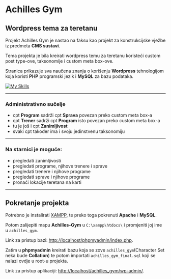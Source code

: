 # Achilles Gym

## Wordpress tema za teretanu

Projekt Achilles Gym je nastao na faksu kao projekt za konstrukcijske vježbe iz predmeta **CMS sustavi**.

Tema projekta je bila kreirati wordpress temu za teretanu koristeći custom post type-ove, taksonomije i custom meta box-ove.

Stranica prikazuje sva naučena znanja o korišenju **Wordpress** tehnologijom koja koristi **PHP** programski jezik i **MySQL** za bazu podataka.

[![My Skills](https://skills.thijs.gg/icons?i=wordpress,php,mysql)](https://skills.thijs.gg)

---

### Administrativno sučelje

- cpt **Program** sadrži cpt **Sprava** povezan preko custom meta box-a
- cpt **Trener** sadrži cpt **Program** isto povezan preko custom meta box-a
- tu je još i cpt **Zanimljivost**
- svaki cpt također ima i svoju jedinstvenu taksonomiju

---

### Na starnici je moguće:

- pregledati zanimljivosti
- pregledati programe, njihove trenere i sprave
- pregledati trenere i njihove programe
- pregledati sprave i njihove programe
- pronaći lokacije teretana na karti

---

## Pokretanje projekta

Potrebno je instalirati [XAMPP](https://www.apachefriends.org), te preko toga pokrenuti **Apache** i **MySQL**.

Potom zalijepiti mapu **Achilles-Gym** u `C:\xampp\htdocs\` i promjeniti joj ime u `achilles_gym`.

Link za pristup bazi: [http://localhost/phpmyadmin/index.php](http://localhost/phpmyadmin/index.php).

Zatim u **phpmyadmin** kreirati bazu koja se zove `achilles_gym`(Character Set neka bude **Collation**) te potom importati `achilles_gym_final.sql` koji se nalazi ovdje u root-u projekta.

Link za pristup aplikaciji: [http://localhost/achilles_gym/wp-admin/](http://localhost/achilles_gym/wp-admin/).
